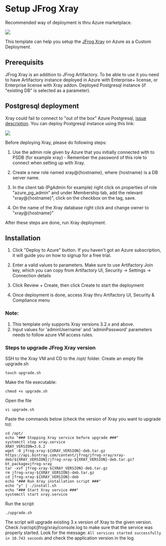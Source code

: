 # Setup JFrog Xray
Recommended way of deployment is thru Azure marketplace.

<a href="https://portal.azure.com/#create/Microsoft.Template/uri/https%3A%2F%2Fraw.githubusercontent.com%2Fjfrog%2FJFrog-Cloud-Installers%2Farm-xray%2FAzureResourceManager%2FXray%2Fazuredeploy_xray_vmss.json" target="_blank">
<img src="https://aka.ms/deploytoazurebutton"/>
</a>

This template can help you setup the [JFrog Xray](https://jfrog.com/xray/) on Azure as a Custom Deployment.

## Prerequisits 
JFrog Xray is an addition to JFrog Artifactory. 
To be able to use it you need to have Artifactory instance deployed in Azure with Enterprise+ license, or Enterprise license with Xray addon.
Deployed Postgresql instance (if "existing DB" is selected as a parameter).

## Postgresql deployment
Xray could fail to connect to "out of the box" Azure Postgresql, [issue description](https://github.com/jfrog/charts/issues/422#issuecomment-516431036).
You can deploy Postgresql instance using this link:

<a href="https://portal.azure.com/#create/Microsoft.Template/uri/https%3A%2F%2Fraw.githubusercontent.com%2Fjfrog%2FJFrog-Cloud-Installers%2Farm-xray%2FAzureResourceManager%2FPostgresql%2FazurePostgresDBDeploy.json" target="_blank">
<img src="https://aka.ms/deploytoazurebutton"/>
</a>

Before deploying Xray, please do following steps:
1. Use the admin role given by Azure that you initially connected with to PSDB (for example xray) - Remember the password of this role to connect when setting up with Xray.

2. Create a new role named xray@{hostname}, where {hostname} is a DB server name. 

3. In the client tab (PgAdmin for example) right click on properties of role "azure_pg_admin" and under Membership tab, add the relevant "xray@{hostname}", click on the checkbox on the tag, save.

4. On the name of the Xray database right click and change owner to "xray@{hostname}"

After these steps are done, run Xray deployment. 

## Installation
1. Click "Deploy to Azure" button. If you haven't got an Azure subscription, it will guide you on how to signup for a free trial.

2. Enter a valid values to parameters. Make sure to use Artifactory Join key, which you can copy from Artifactory UI, Security -> Settings -> Connection details 

3. Click Review + Create, then click Create to start the deployment 

4. Once deployment is done, access Xray thru Artifactory UI, Security & Compliance menu




### Note: 
1. This template only supports Xray versions 3.2.x and above.
2. Input values for 'adminUsername' and 'adminPassword' parameters needs to follow azure VM access rules.

### Steps to upgrade JFrog Xray version

SSH to the Xray VM and CD to the /opt/ folder. Create an empty file upgrade.sh

``touch upgrade.sh``

Make the file executable:

```chmod +x upgrade.sh```

Open the file 

```vi upgrade.sh```

Paste the commands below (check the version of Xray you want to upgrade to):
```
cd /opt/
echo "### Stopping Xray service before upgrade ###"
systemctl stop xray.service
XRAY_VERSION=3.6.2
wget -O jfrog-xray-${XRAY_VERSION}-deb.tar.gz https://api.bintray.com/content/jfrog/jfrog-xray/xray-deb/${XRAY_VERSION}/jfrog-xray-${XRAY_VERSION}-deb.tar.gz?bt_package=jfrog-xray
tar -xvf jfrog-xray-${XRAY_VERSION}-deb.tar.gz
rm jfrog-xray-${XRAY_VERSION}-deb.tar.gz
cd jfrog-xray-${XRAY_VERSION}-deb
echo "### Run Xray installation script ###"
echo "y" | ./install.sh
echo "### Start Xray service ###"
systemctl start xray.service
```
Run the script

```./upgrade.sh```

The script will upgrade existing 3.x version of Xray to the given version. Check /var/opt/jfrog/xray/console.log to make sure that the service was properly started. Look for the message:
```All services started successfully in 10.743 seconds```
and check the application version in the log. 

